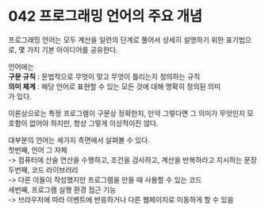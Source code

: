 # 042 프로그래밍 언어의 주요 개념 

프로그래밍 언어는 모두 계산을 일련의 단계로 풀어서 상세히 설명하기 위한 표기법으로, 몇 가지 기본 아이디어를 공유한다. 

언어에는 <br>
**구문 규칙** : 문법적으로 무엇이 맞고 무엇이 틀리는지 정의하는 규칙 <br>
**의미 체계** : 해당 언어로 표현할 수 있는 모든 것에 대해 명확히 정의된 의미<br>
가 있다. 

이론상으로는 특정 프로그램이 구문상 정확한지, 만약 그렇다면 그 의미가 무엇인지 모호함이 없어야 하지만, 항상 그렇게 이상적이진 않다. 

대부분의 언어는 세가지 측면에서 살펴볼 수 있다. <br>
첫번째, 언어 그 자체 <br>
-> 컴퓨터에 산술 연산을 수행하고, 조건을 검사하고, 계산을 반복하라고 지시하는 문장 <br>
두번째, 코드 라이브러리 <br>
-> 다른 이들이 작성했지만 프로그램을 만들 때 사용할 수 있는 코드 <br>
세번째, 프로그램 실행 환경 접근 기능 <br>
-> 브라우저에 따라 이벤트에 반응하거나 다른 웹페이지로 이동하게 할 수 있음 